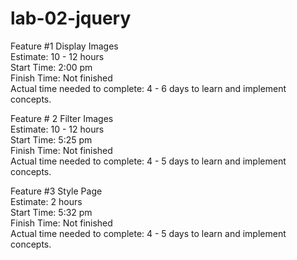 # lab-02-jquery
Feature #1 Display Images<br>
Estimate: 10 - 12 hours<br>
Start Time: 2:00 pm<br>
Finish Time: Not finished<br>
Actual time needed to complete: 4 - 6 days to learn and implement concepts.<br>

Feature # 2 Filter Images<br>
Estimate: 10 - 12 hours<br>
Start Time: 5:25 pm<br>
Finish Time: Not finished<br>
Actual time needed to complete: 4 - 5 days to learn and implement concepts. <br>

Feature #3 Style Page<br>
Estimate: 2 hours<br>
Start Time: 5:32 pm<br>
Finish Time: Not finished<br>
Actual time needed to complete: 4 - 5 days to learn and implement concepts. 
